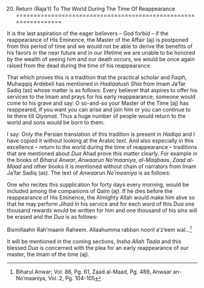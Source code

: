 20. Return (Raja’t) To The World During The Time Of Reappearance
================================================================

It is the last aspiration of the eager believers – God forbid – if the
reappearance of His Eminence, the Master of the Affair (aj) is postponed
from this period of time and we would not be able to derive the benefits
of his favors in the near future and in our lifetime we are unable to be
honored by the wealth of seeing him and our death occurs, we would be
once again raised from the dead during the time of his reappearance.

That which proves this is a tradition that the practical scholar and
*Faqih*, Muhaqqiq Ardebeli has mentioned in *Hadiqatush Shia* from Imam
Ja’far Sadiq (as) whose matter is as follows: Every believer that
aspires to offer his services to the Imam and prays for his early
reappearance, someone would come to his grave and say: O so-and-so your
Master of the Time (aj) has reappeared, if you want you can arise and
join him or you can continue to lie there till *Qiyamat*. Thus a huge
number of people would return to the world and sons would be born to
them.

I say: Only the Persian translation of this tradition is present in
*Hadiqa* and I have copied it without looking at the Arabic text. And
also especially in this excellence – return to the world during the time
of reappearance – traditions that are mentioned about *Dua* Ahad prove
this matter clearly. For example in the books of *Biharul Anwar*,
*Anwaarun No’maaniya*, *al-Maqbaas*, *Zaad al-Maad* and other books it
is mentioned without chain of narrators from Imam Ja’far Sadiq (as). The
text of *Anwaarun No’maaniya* is as follows:

One who recites this supplication for forty days every morning, would be
included among the companions of Qaim (aj). If he dies before the
reappearance of His Eminence, the Almighty Allah would make him alive so
that he may perform *Jihad* in his service and for each word of this
*Dua* one thousand rewards would be written for him and one thousand of
his sins will be erased and the *Dua* is as follows:

Bismillaahir Rah’maanir Raheem. Allaahumma rabban nooril a’z’eem
wal…[^1]

It will be mentioned in the coming sections, *Insha Allah Taala* and
this blessed *Dua* is concerned with the plea for an early reappearance
of our master, the Imam of the time (aj).

[^1]: Biharul Anwar; Vol. 86, Pg. 61, Zaad al-Maad, Pg. 489, Anwaar
an-No’maaniya, Vol. 2, Pg. 104-105


